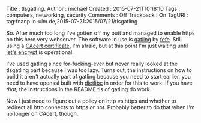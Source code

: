 Title     : tlsgatling.
Author    : michael
Created   : 2015-07-21T10:18:10
Tags      : computers, networking, security
Comments  : Off
Trackback : On
TagURI    : tag:fnanp.in-ulm.de,2015-07-21:2015/07/21/tlsgatling

So. After much too long I've gotten off my butt and managed to enable
https on this here very webserver. The software in use is [gatling][1] by
[fefe][2]. Still using a [CAcert certificate][3], I'm afraid, but at this
point I'm just waiting until [let's encrypt][4] is operational.

I've used gatling since for-fucking-ever but never really looked at the
tlsgatling part because I was too lazy. Turns out, the instructions on how
to build it aren't actually part of gatling because you need to start
earlier, you need to have openssl built with [dietlibc][5] in order for
this to work. If you have _that_, the instructions in the README.tls of
gatling do work.

Now I just need to figure out a policy on http vs https and whether to
redirect all http connects to https or not. Probably better to do that
when I'm no longer on CAcert, though.

[1]: https://www.fefe.de/gatling/
[2]: https://www.fefe.de
[3]: https://cacert.org
[4]: https://letsencrypt.org/
[5]: https://www.fefe.de/dietlibc/
